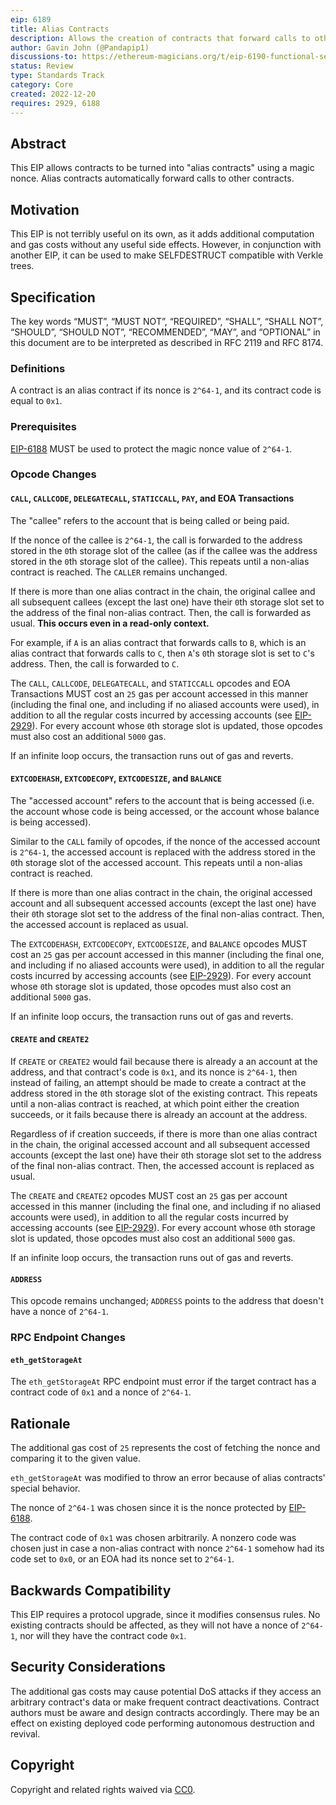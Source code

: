 ```yaml
---
eip: 6189
title: Alias Contracts
description: Allows the creation of contracts that forward calls to other contracts
author: Gavin John (@Pandapip1)
discussions-to: https://ethereum-magicians.org/t/eip-6190-functional-selfdestruct/12232
status: Review
type: Standards Track
category: Core
created: 2022-12-20
requires: 2929, 6188
---
```


## Abstract

This EIP allows contracts to be turned into "alias contracts" using a magic nonce. Alias contracts automatically forward calls to other contracts.

## Motivation

This EIP is not terribly useful on its own, as it adds additional computation and gas costs without any useful side effects. However, in conjunction with another EIP<!-- link not included to avoid circular dependencies, once it is merged I will update this EIP -->, it can be used to make SELFDESTRUCT compatible with Verkle trees.

## Specification

The key words “MUST”, “MUST NOT”, “REQUIRED”, “SHALL”, “SHALL NOT”, “SHOULD”, “SHOULD NOT”, “RECOMMENDED”, “MAY”, and “OPTIONAL” in this document are to be interpreted as described in RFC 2119 and RFC 8174.

### Definitions

A contract is an alias contract if its nonce is `2^64-1`, and its contract code is equal to `0x1`.

### Prerequisites

[EIP-6188](./eip-6188.md) MUST be used to protect the magic nonce value of `2^64-1`.

### Opcode Changes

#### `CALL`, `CALLCODE`, `DELEGATECALL`, `STATICCALL`, `PAY`, and EOA Transactions

The "callee" refers to the account that is being called or being paid.

If the nonce of the callee is `2^64-1`, the call is forwarded to the address stored in the `0`th storage slot of the callee (as if the callee was the address stored in the `0`th storage slot of the callee). This repeats until a non-alias contract is reached. The `CALLER` remains unchanged.

If there is more than one alias contract in the chain, the original callee and all subsequent callees (except the last one) have their `0`th storage slot set to the address of the final non-alias contract. Then, the call is forwarded as usual. **This occurs even in a read-only context.**

For example, if `A` is an alias contract that forwards calls to `B`, which is an alias contract that forwards calls to `C`, then `A`'s `0`th storage slot is set to `C`'s address. Then, the call is forwarded to `C`.

The `CALL`, `CALLCODE`, `DELEGATECALL`, and `STATICCALL` opcodes and EOA Transactions MUST cost an `25` gas per account accessed in this manner (including the final one, and including if no aliased accounts were used), in addition to all the regular costs incurred by accessing accounts (see [EIP-2929](./eip-2929.md)). For every account whose `0`th storage slot is updated, those opcodes must also cost an additional `5000` gas.

If an infinite loop occurs, the transaction runs out of gas and reverts.

#### `EXTCODEHASH`, `EXTCODECOPY`, `EXTCODESIZE`, and `BALANCE`

The "accessed account" refers to the account that is being accessed (i.e. the account whose code is being accessed, or the account whose balance is being accessed).

Similar to the `CALL` family of opcodes, if the nonce of the accessed account is `2^64-1`, the accessed account is replaced with the address stored in the `0`th storage slot of the accessed account. This repeats until a non-alias contract is reached.

If there is more than one alias contract in the chain, the original accessed account and all subsequent accessed accounts (except the last one) have their `0`th storage slot set to the address of the final non-alias contract. Then, the accessed account is replaced as usual.

The `EXTCODEHASH`, `EXTCODECOPY`, `EXTCODESIZE`, and `BALANCE` opcodes MUST cost an `25` gas per account accessed in this manner (including the final one, and including if no aliased accounts were used), in addition to all the regular costs incurred by accessing accounts (see [EIP-2929](./eip-2929.md)). For every account whose `0`th storage slot is updated, those opcodes must also cost an additional `5000` gas.

If an infinite loop occurs, the transaction runs out of gas and reverts.

#### `CREATE` and `CREATE2`

If `CREATE` or `CREATE2` would fail because there is already a an account at the address, and that contract's code is `0x1`, and its nonce is `2^64-1`, then instead of failing, an attempt should be made to create a contract at the address stored in the `0`th storage slot of the existing contract. This repeats until a non-alias contract is reached, at which point either the creation succeeds, or it fails because there is already an account at the address.

Regardless of if creation succeeds, if there is more than one alias contract in the chain, the original accessed account and all subsequent accessed accounts (except the last one) have their `0`th storage slot set to the address of the final non-alias contract. Then, the accessed account is replaced as usual.

The `CREATE` and `CREATE2` opcodes MUST cost an `25` gas per account accessed in this manner (including the final one, and including if no aliased accounts were used), in addition to all the regular costs incurred by accessing accounts (see [EIP-2929](./eip-2929.md)). For every account whose `0`th storage slot is updated, those opcodes must also cost an additional `5000` gas.

If an infinite loop occurs, the transaction runs out of gas and reverts.

#### `ADDRESS`

This opcode remains unchanged; `ADDRESS` points to the address that doesn't have a nonce of `2^64-1`.

### RPC Endpoint Changes

#### `eth_getStorageAt`

The `eth_getStorageAt` RPC endpoint must error if the target contract has a contract code of `0x1` and a nonce of `2^64-1`.

## Rationale

The additional gas cost of `25` represents the cost of fetching the nonce and comparing it to the given value.

`eth_getStorageAt` was modified to throw an error because of alias contracts' special behavior.

The nonce of `2^64-1` was chosen since it is the nonce protected by [EIP-6188](./eip-6188.md).

The contract code of `0x1` was chosen arbitrarily. A nonzero code was chosen just in case a non-alias contract with nonce `2^64-1` somehow had its code set to `0x0`, or an EOA had its nonce set to `2^64-1`.

## Backwards Compatibility

This EIP requires a protocol upgrade, since it modifies consensus rules. No existing contracts should be affected, as they will not have a nonce of `2^64-1`, nor will they have the contract code `0x1`.

## Security Considerations

The additional gas costs may cause potential DoS attacks if they access an arbitrary contract's data or make frequent contract deactivations. Contract authors must be aware and design contracts accordingly. There may be an effect on existing deployed code performing autonomous destruction and revival.

## Copyright

Copyright and related rights waived via [CC0](../LICENSE.md).
